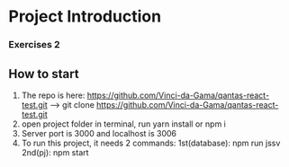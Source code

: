 # Project Introduction
### Exercises 2

## How to start
1. The repo is here: https://github.com/Vinci-da-Gama/qantas-react-test.git --> git clone https://github.com/Vinci-da-Gama/qantas-react-test.git
2. open project folder in terminal, run yarn install or npm i
3. Server port is 3000 and localhost is 3006
4. To run this project, it needs 2 commands: 1st(database): npm run jssv  2nd(pj): npm start
